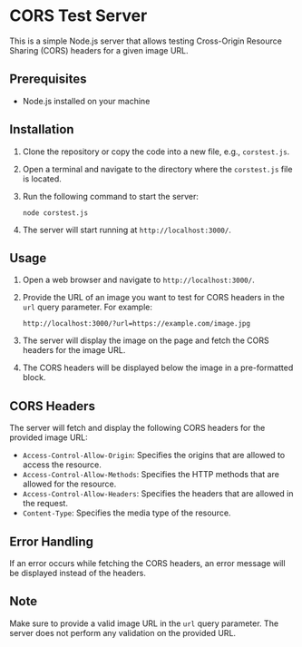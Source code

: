 # CORS Test Server

This is a simple Node.js server that allows testing Cross-Origin Resource Sharing (CORS) headers for a given image URL.

## Prerequisites

- Node.js installed on your machine

## Installation

1. Clone the repository or copy the code into a new file, e.g., `corstest.js`.

2. Open a terminal and navigate to the directory where the `corstest.js` file is located.

3. Run the following command to start the server:

   ```
   node corstest.js
   ```

4. The server will start running at `http://localhost:3000/`.

## Usage

1. Open a web browser and navigate to `http://localhost:3000/`.

2. Provide the URL of an image you want to test for CORS headers in the `url` query parameter. For example:

   ```
   http://localhost:3000/?url=https://example.com/image.jpg
   ```

3. The server will display the image on the page and fetch the CORS headers for the image URL.

4. The CORS headers will be displayed below the image in a pre-formatted block.

## CORS Headers

The server will fetch and display the following CORS headers for the provided image URL:

- `Access-Control-Allow-Origin`: Specifies the origins that are allowed to access the resource.
- `Access-Control-Allow-Methods`: Specifies the HTTP methods that are allowed for the resource.
- `Access-Control-Allow-Headers`: Specifies the headers that are allowed in the request.
- `Content-Type`: Specifies the media type of the resource.

## Error Handling

If an error occurs while fetching the CORS headers, an error message will be displayed instead of the headers.

## Note

Make sure to provide a valid image URL in the `url` query parameter. The server does not perform any validation on the provided URL.


